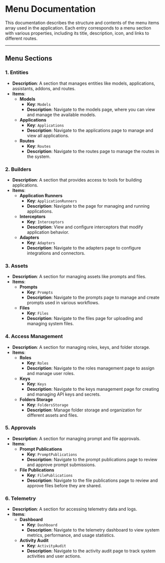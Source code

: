 # Menu Documentation

This documentation describes the structure and contents of the menu items array used in the application. Each entry corresponds to a menu section with various properties, including its title, description, icon, and links to different routes.

---
## Menu Sections

### 1. **Entities**
- **Description**: A section that manages entities like models, applications, assistants, addons, and routes.
- **Items**:
  - **Models**
    - **Key**: `Models`
    - **Description**: Navigate to the models page, where you can view and manage the available models.
  - **Applications**
    - **Key**: `Applications`
    - **Description**: Navigate to the applications page to manage and view all applications.
  - **Routes**
    - **Key**: `Routes`
    - **Description**: Navigate to the routes page to manage the routes in the system.

### 2. **Builders**
- **Description**: A section that provides access to tools for building applications.
- **Items**:
  - **Application Runners**
    - **Key**: `ApplicationRunners`
    - **Description**: Navigate to the page for managing and running applications.
  - **Interceptors**
    - **Key**: `Interceptors`
    - **Description**: View and configure interceptors that modify application behavior.
  - **Adapters**
    - **Key**: `Adapters`
    - **Description**: Navigate to the adapters page to configure integrations and connectors.

### 3. **Assets**
- **Description**: A section for managing assets like prompts and files.
- **Items**:
  - **Prompts**
    - **Key**: `Prompts`
    - **Description**: Navigate to the prompts page to manage and create prompts used in various workflows.
  - **Files**
    - **Key**: `Files`
    - **Description**: Navigate to the files page for uploading and managing system files.

### 4. **Access Management**
- **Description**: A section for managing roles, keys, and folder storage.
- **Items**:
  - **Roles**
    - **Key**: `Roles`
    - **Description**: Navigate to the roles management page to assign and manage user roles.
  - **Keys**
    - **Key**: `Keys`
    - **Description**: Navigate to the keys management page for creating and managing API keys and secrets.
  - **Folders Storage**
    - **Key**: `FoldersStorage`
    - **Description**: Manage folder storage and organization for different assets and files.

### 5. **Approvals**
- **Description**: A section for managing prompt and file approvals.
- **Items**:
  - **Prompt Publications**
    - **Key**: `PromptPublications`
    - **Description**: Navigate to the prompt publications page to review and approve prompt submissions.
  - **File Publications**
    - **Key**: `FilePublications`
    - **Description**: Navigate to the file publications page to review and approve files before they are shared.

### 6. **Telemetry**
- **Description**: A section for accessing telemetry data and logs.
- **Items**:
  - **Dashboard**
    - **Key**: `Dashboard`
    - **Description**: Navigate to the telemetry dashboard to view system metrics, performance, and usage statistics.
  - **Activity Audit**
    - **Key**: `ActivityAudit`
    - **Description**: Navigate to the activity audit page to track system activities and user actions.
